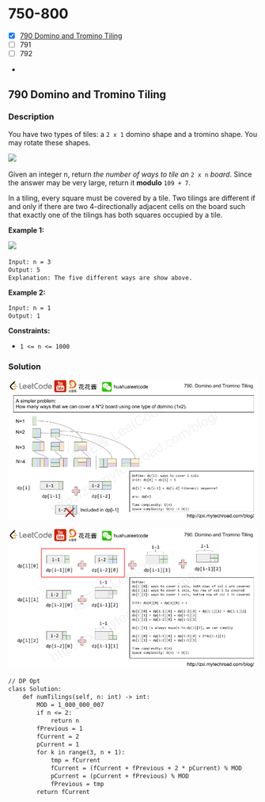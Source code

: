 # 750-800

* [x] [790 Domino and Tromino Tiling](750-800.md#790-domino-and-tromino-tiling)
* [ ] 791
* [ ] 792
*

## 790 Domino and Tromino Tiling

### Description

You have two types of tiles: a `2 x 1` domino shape and a tromino shape. You may rotate these shapes.

![](https://assets.leetcode.com/uploads/2021/07/15/lc-domino.jpg)

Given an integer n, return _the number of ways to tile an_ `2 x n` _board_. Since the answer may be very large, return it **modulo** `109 + 7`.

In a tiling, every square must be covered by a tile. Two tilings are different if and only if there are two 4-directionally adjacent cells on the board such that exactly one of the tilings has both squares occupied by a tile.

**Example 1:**

![](https://assets.leetcode.com/uploads/2021/07/15/lc-domino1.jpg)

```
Input: n = 3
Output: 5
Explanation: The five different ways are show above.
```

**Example 2:**

```
Input: n = 1
Output: 1
```

**Constraints:**

* `1 <= n <= 1000`

### Solution

![](<../.gitbook/assets/image (1) (1) (2).png>)

![](<../.gitbook/assets/image (2) (1) (2).png>)

```
// DP Opt
class Solution:
    def numTilings(self, n: int) -> int:
        MOD = 1_000_000_007
        if n <= 2:
            return n
        fPrevious = 1
        fCurrent = 2
        pCurrent = 1
        for k in range(3, n + 1):
            tmp = fCurrent
            fCurrent = (fCurrent + fPrevious + 2 * pCurrent) % MOD
            pCurrent = (pCurrent + fPrevious) % MOD
            fPrevious = tmp
        return fCurrent
```
